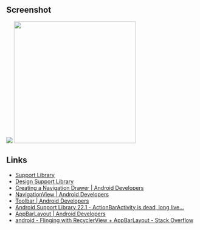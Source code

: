 ## Screenshot

<img src="https://raw.githubusercontent.com/rejasupotaro/MaterialDesignSample/master/images/image.png">

<img src="https://raw.githubusercontent.com/rejasupotaro/MaterialDesignSample/master/images/anim.gif" width="320px">

## Links

- [Support Library](https://developer.android.com/tools/support-library/features.html#design)
 - [Design Support Library](https://developer.android.com/tools/support-library/features.html#design)
- [Creating a Navigation Drawer | Android Developers](https://developer.android.com/training/implementing-navigation/nav-drawer.html)
 - [NavigationView | Android Developers](https://developer.android.com/reference/android/support/design/widget/NavigationView.html)
- [Toolbar | Android Developers](https://developer.android.com/reference/android/widget/Toolbar.html)
- [Android Support Library 22.1 - ActionBarActivity is dead, long live…](https://plus.google.com/+AndroidDevelopers/posts/LNyDnnBYJ8r)
 - [AppBarLayout | Android Developers](https://developer.android.com/reference/android/support/design/widget/AppBarLayout.html)
- [android - Flinging with RecyclerView + AppBarLayout - Stack Overflow](http://stackoverflow.com/questions/30923889/flinging-with-recyclerview-appbarlayout)
